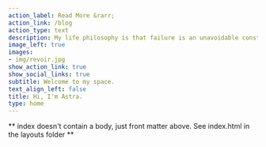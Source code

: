 ```yaml
---
action_label: Read More &rarr;
action_link: /blog
action_type: text
description: My life philosophy is that failure is an unavoidable constant in life and what matters is not how many times you succeed, but how many times you carry on even after you fail. Therefore, I will use this blog to record my failures, my reflections, and - maybe - my achievements as well.<br>I write in Chinese and English. 
image_left: true
images:
- img/revoir.jpg
show_action_link: true
show_social_links: true
subtitle: Welcome to my space.
text_align_left: false
title: Hi, I'm Astra.  
type: home
---
```


** index doesn't contain a body, just front matter above.
See index.html in the layouts folder **